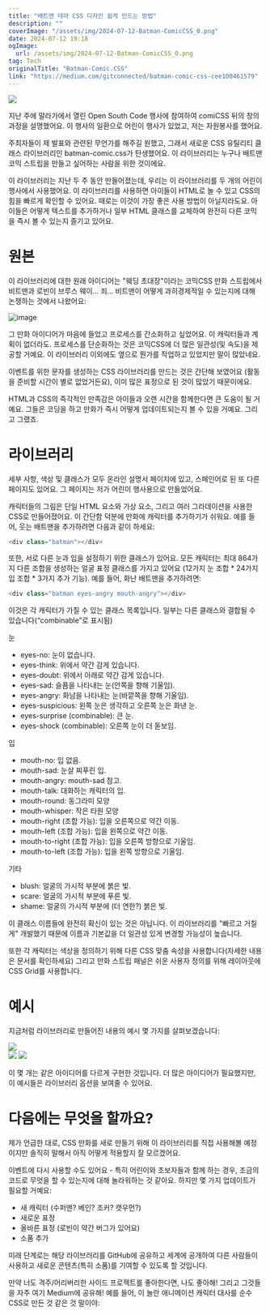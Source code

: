 ```yaml
---
title: "배트맨 테마 CSS 디자인 쉽게 만드는 방법"
description: ""
coverImage: "/assets/img/2024-07-12-Batman-ComicCSS_0.png"
date: 2024-07-12 19:18
ogImage: 
  url: /assets/img/2024-07-12-Batman-ComicCSS_0.png
tag: Tech
originalTitle: "Batman-Comic.CSS"
link: "https://medium.com/gitconnected/batman-comic-css-cee100461579"
---
```



<img src="/assets/img/2024-07-12-Batman-ComicCSS_0.png" />

지난 주에 말라가에서 열린 Open South Code 행사에 참여하여 comiCSS 뒤의 창의 과정을 설명했어요. 이 행사의 일환으로 어린이 행사가 있었고, 저는 자원봉사를 했어요.

주최자들이 제 발표와 관련된 무언가를 해주길 원했고, 그래서 새로운 CSS 유틸리티 클래스 라이브러리인 batman-comic.css가 탄생했어요. 이 라이브러리는 누구나 배트맨 코믹 스트립을 만들고 싶어하는 사람을 위한 것이에요.

이 라이브러리는 지난 두 주 동안 만들어졌는데, 우리는 이 라이브러리를 두 개의 어린이 행사에서 사용했어요. 이 라이브러리를 사용하면 아이들이 HTML로 놀 수 있고 CSS의 힘을 빠르게 확인할 수 있어요. 때로는 이것이 가장 좋은 사용 방법이 아닐지라도요. 아이들은 어떻게 텍스트를 추가하거나 일부 HTML 클래스를 교체하여 완전히 다른 코믹을 즉시 볼 수 있는지 즐기고 있어요.

<div class="content-ad"></div>

# 원본

이 라이브러리에 대한 원래 아이디어는 "웨딩 초대장"이라는 코믹CSS 만화 스트립에서 비트맨과 로빈이 브루스 웨이... 죄... 비트맨이 어떻게 과히경제적일 수 있는지에 대해 논쟁하는 것에서 나왔어요:

![image](/assets/img/2024-07-12-Batman-ComicCSS_1.png)

그 만화 아이디어가 마음에 들었고 프로세스를 간소화하고 싶었어요. 이 캐릭터들과 계획이 없더라도. 프로세스를 단순화하는 것은 코믹CSS에 더 많은 일관성(및 속도)을 제공할 거예요. 이 라이브러리 이외에도 옆으로 뭔가를 작업하고 있었지만 말이 많았네요.

<div class="content-ad"></div>

이벤트를 위한 문자를 생성하는 CSS 라이브러리를 만드는 것은 간단해 보였어요 (활동을 준비할 시간이 별로 없었거든요), 이미 많은 표정으로 된 것이 많았기 때문이에요.

HTML과 CSS의 즉각적인 만족감은 아이들과 오랜 시간을 함께한다면 큰 도움이 될 거예요. 그들은 코딩을 하고 만화가 즉시 어떻게 업데이트되는지 볼 수 있을 거예요. 그리고 그랬죠.

# 라이브러리

세부 사항, 색상 및 클래스가 모두 온라인 설명서 페이지에 있고, 스페인어로 된 또 다른 페이지도 있어요. 그 페이지는 저가 어린이 행사용으로 만들었어요.

<div class="content-ad"></div>

캐릭터들의 그림은 단일 HTML 요소와 가상 요소, 그리고 여러 그라데이션을 사용한 CSS로 만들어졌어요. 이 간단함 덕분에 만화에 캐릭터를 추가하기가 쉬워요. 예를 들어, 웃는 배트맨을 추가하려면 다음과 같이 하세요:

```js
<div class="batman"></div>
```

또한, 서로 다른 눈과 입을 설정하기 위한 클래스가 있어요. 모든 캐릭터는 최대 864가지 다른 조합을 생성하는 얼굴 표정 클래스를 가지고 있어요 (12가지 눈 조합 * 24가지 입 조합 * 3가지 추가 기능). 예를 들어, 화난 배트맨을 추가하려면:

```js
<div class="batman eyes-angry mouth-angry"></div>
```

<div class="content-ad"></div>

이것은 각 캐릭터가 가질 수 있는 클래스 목록입니다. 일부는 다른 클래스와 결합될 수 있습니다(“combinable”로 표시됨)

눈

- eyes-no: 눈이 없습니다.
- eyes-think: 위에서 약간 감게 있습니다.
- eyes-doubt: 위에서 아래로 약간 감게 있습니다.
- eyes-sad: 슬픔을 나타내는 눈(안쪽을 향해 기울임).
- eyes-angry: 화남을 나타내는 눈(바깥쪽을 향해 기울임).
- eyes-suspicious: 왼쪽 눈은 생각하고 오른쪽 눈은 화낸 눈.
- eyes-surprise (combinable): 큰 눈.
- eyes-shock (combinable): 오른쪽 눈이 더 돋보임.

입

<div class="content-ad"></div>

- mouth-no: 입 없음.
- mouth-sad: 눈살 찌푸린 입.
- mouth-angry: mouth-sad 참고.
- mouth-talk: 대화하는 캐릭터의 입.
- mouth-round: 동그라미 모양
- mouth-whisper: 작은 타원 모양
- mouth-right (조합 가능): 입을 오른쪽으로 약간 이동.
- mouth-left (조합 가능): 입을 왼쪽으로 약간 이동.
- mouth-to-right (조합 가능): 입을 오른쪽 방향으로 기울임.
- mouth-to-left (조합 가능): 입을 왼쪽 방향으로 기울임.

기타

- blush: 얼굴의 가시적 부분에 붉은 빛.
- scare: 얼굴의 가시적 부분에 푸른 빛.
- shame: 얼굴의 가시적 부분에 (더 연한?) 붉은 빛.

이 클래스 이름들에 완전히 확신이 있는 것은 아닙니다. 이 라이브러리를 "빠르고 거칠게" 개발했기 때문에 이름과 기본값을 더 일관성 있게 변경할 가능성이 높습니다.

<div class="content-ad"></div>

또한 각 캐릭터는 색상을 정의하기 위해 다른 CSS 맞춤 속성을 사용합니다(자세한 내용은 문서를 확인하세요) 그리고 만화 스트립 패널은 쉬운 사용자 정의를 위해 레이아웃에 CSS Grid를 사용합니다.

# 예시

지금처럼 라이브러리로 만들어진 내용의 예시 몇 가지를 살펴보겠습니다:

<img src="/assets/img/2024-07-12-Batman-ComicCSS_2.png" />

<div class="content-ad"></div>

<img src="/assets/img/2024-07-12-Batman-ComicCSS_3.png" />

<img src="/assets/img/2024-07-12-Batman-ComicCSS_4.png" />

이 몇 개는 같은 아이디어를 다르게 구현한 것입니다. 더 많은 아이디어가 필요했지만, 이 예시들은 라이브러리 옵션을 보여줄 수 있어요.

# 다음에는 무엇을 할까요?

<div class="content-ad"></div>

제가 언급한 대로, CSS 만화를 새로 만들기 위해 이 라이브러리를 직접 사용해볼 예정이지만 솔직히 말해서 아직 어떻게 적용할지 잘 모르겠어요.

이벤트에 다시 사용할 수도 있어요 - 특히 어린이와 초보자들과 함께 하는 경우, 조금의 코드로 무엇을 할 수 있는지에 대해 놀라워하는 것 같아요. 하지만 몇 가지 업데이트가 필요할 거예요:

- 새 캐릭터 (수퍼맨? 베인? 조커? 캣우먼?)
- 새로운 표정
- 올바른 표정 (로빈이 약간 버그가 있어요)
- 소품 추가

미래 단계로는 해당 라이브러리를 GitHub에 공유하고 세계에 공개하여 다른 사람들이 사용하고 새로운 콘텐츠(특히 소품)를 기여할 수 있도록 할 것입니다.

<div class="content-ad"></div>

만약 너도 격주/어리버리한 사이드 프로젝트를 좋아한다면, 나도 좋아해! 그리고 그것들을 자주 여기 Medium에 공유해! 예를 들어, 이 놀란 애니메이션 캐릭터 대사를 순수 CSS로 만든 것 같은 것 말이야: